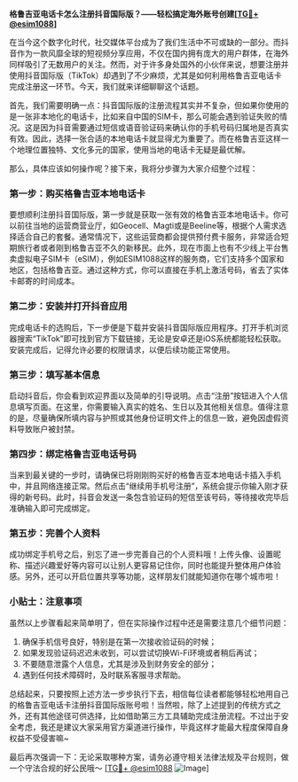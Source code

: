 **格鲁吉亚电话卡怎么注册抖音国际版？——轻松搞定海外账号创建[[TG💪+ @esim1088](https://t.me/s/esim1088)]**

在当今这个数字化时代，社交媒体平台成为了我们生活中不可或缺的一部分。而抖音作为一款风靡全球的短视频分享应用，不仅在国内拥有庞大的用户群体，在海外同样吸引了无数用户的关注。然而，对于许多身处国外的小伙伴来说，想要注册并使用抖音国际版（TikTok）却遇到了不少麻烦，尤其是如何利用格鲁吉亚电话卡完成注册这一环节。今天，我们就来详细聊聊这个话题。

首先，我们需要明确一点：抖音国际版的注册流程其实并不复杂，但如果你使用的是一张非本地化的电话卡，比如来自中国的SIM卡，那么可能会遇到验证失败的情况。这是因为抖音需要通过短信或语音验证码来确认你的手机号码归属地是否真实有效。因此，选择一张合适的本地电话卡就显得尤为重要了。而在格鲁吉亚这样一个地理位置独特、文化多元的国家，使用当地的电话卡无疑是最优解。

那么，具体应该如何操作呢？接下来，我将分步骤为大家介绍整个过程：

### 第一步：购买格鲁吉亚本地电话卡

要想顺利注册抖音国际版，第一步就是获取一张有效的格鲁吉亚本地电话卡。你可以前往当地的运营商营业厅，如Geocell、Magti或是Beeline等，根据个人需求选择适合自己的套餐。通常情况下，这些运营商都会提供预付费卡服务，非常适合短期旅行者或者刚到格鲁吉亚不久的新移民。此外，现在市面上也有不少线上平台售卖虚拟电子SIM卡（eSIM），例如ESIM1088这样的服务商，它们支持多个国家和地区，包括格鲁吉亚。通过这种方式，你可以直接在手机上激活号码，省去了实体卡邮寄的时间成本。

### 第二步：安装并打开抖音应用

完成电话卡的选购后，下一步便是下载并安装抖音国际版应用程序。打开手机浏览器搜索“TikTok”即可找到官方下载链接，无论是安卓还是iOS系统都能轻松获取。安装完成后，记得允许必要的权限请求，以便后续功能正常使用。

### 第三步：填写基本信息

启动抖音后，你会看到欢迎界面以及简单的引导说明。点击“注册”按钮进入个人信息填写页面。在这里，你需要输入真实的姓名、生日以及其他相关信息。值得注意的是，尽量确保所填内容与护照或其他身份证明文件上的信息一致，避免因虚假资料导致账户被封禁。

### 第四步：绑定格鲁吉亚电话号码

当来到最关键的一步时，请确保已将刚刚购买好的格鲁吉亚本地电话卡插入手机中，并且网络连接正常。然后点击“继续用手机号注册”，系统会提示你输入刚才获得的新号码。此时，抖音会发送一条包含验证码的短信至该号码，等待接收完毕后准确输入即可完成绑定。

### 第五步：完善个人资料

成功绑定手机号之后，别忘了进一步完善自己的个人资料哦！上传头像、设置昵称、描述兴趣爱好等内容可以让别人更容易记住你，同时也能提升整体用户体验感。另外，还可以开启位置共享等功能，这样朋友们就能知道你在哪个城市啦！

### 小贴士：注意事项

虽然以上步骤看起来简单明了，但在实际操作过程中还是需要注意几个细节问题：
1. 确保手机信号良好，特别是在第一次接收验证码的时候；
2. 如果发现验证码迟迟未收到，可以尝试切换Wi-Fi环境或者稍后再试；
3. 不要随意泄露个人信息，尤其是涉及到财务安全的部分；
4. 遇到任何技术障碍时，及时联系客服寻求帮助。

总结起来，只要按照上述方法一步步执行下去，相信每位读者都能够轻松地用自己的格鲁吉亚电话卡注册抖音国际版账号啦！当然啦，除了上述提到的传统方式之外，还有其他途径可供选择，比如借助第三方工具辅助完成注册流程。不过出于安全考虑，我还是建议大家采用官方渠道进行操作，毕竟这样才能最大程度保障自身权益不受侵害嘛~

最后再次强调一下：无论采取哪种方案，请务必遵守相关法律法规及平台规则，做一个守法合规的好公民哦～ [[TG💪+ @esim1088](https://t.me/s/esim1088) ![Image](https://i.postimg.cc/4NQfJmqS/Snipaste-2025-05-13-00-14-12.png)]